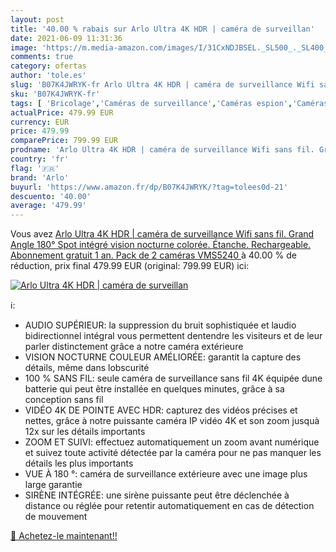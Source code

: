 ```yaml
---
layout: post
title: '40.00 % rabais sur Arlo Ultra 4K HDR | caméra de surveillan'
date: 2021-06-09 11:31:36
image: 'https://m.media-amazon.com/images/I/31CxNDJBSEL._SL500_._SL400_.jpg'
comments: true
category: ofertas
author: 'tole.es'
slug: 'B07K4JWRYK-fr Arlo Ultra 4K HDR | caméra de surveillance Wifi sans fil....'
sku: 'B07K4JWRYK-fr'
tags: [ 'Bricolage','Caméras de surveillance','Caméras espion','Caméras statiques','High-Tech','Kits de sécurité pour la maison','Photo et caméscopes','Systèmes sécurité pour la maison','Sécurité','arlo', ]
actualPrice: 479.99 EUR
currency: EUR
price: 479.99
comparePrice: 799.99 EUR
prodname: 'Arlo Ultra 4K HDR | caméra de surveillance Wifi sans fil. Grand Angle 180° Spot intégré  vision nocturne colorée. Étanche. Rechargeable. Abonnement gratuit 1 an. Pack de 2 caméras  VMS5240 '
country: 'fr'
flag: '🇫🇷'
brand: 'Arlo'
buyurl: 'https://www.amazon.fr/dp/B07K4JWRYK/?tag=tolees0d-21'
descuento: '40.00'
average: '479.99'
---
```


Vous avez [Arlo Ultra 4K HDR | caméra de surveillance Wifi sans fil. Grand Angle 180° Spot intégré  vision nocturne colorée. Étanche. Rechargeable. Abonnement gratuit 1 an. Pack de 2 caméras  VMS5240 ](https://www.amazon.fr/dp/B07K4JWRYK/?tag=tolees0d-21)  à  40.00 % de réduction, prix final  479.99 EUR (original: 799.99 EUR) ici:

[![Arlo Ultra 4K HDR | caméra de surveillan](https://m.media-amazon.com/images/I/31CxNDJBSEL._SL500_._SL400_.jpg)](https://www.amazon.fr/dp/B07K4JWRYK/?tag=tolees0d-21)

ℹ️:

- AUDIO SUPÉRIEUR: la suppression du bruit sophistiquée et laudio bidirectionnel intégral vous permettent dentendre les visiteurs et de leur parler distinctement grâce a notre caméra extérieure
- VISION NOCTURNE COULEUR AMÉLIORÉE: garantit la capture des détails, même dans lobscurité
- 100 % SANS FIL: seule caméra de surveillance sans fil 4K équipée dune batterie qui peut être installée en quelques minutes, grâce à sa conception sans fil
- VIDÉO 4K DE POINTE AVEC HDR: capturez des vidéos précises et nettes, grâce à notre puissante caméra IP vidéo 4K et son zoom jusquà 12x sur les détails importants
- ZOOM ET SUIVI: effectuez automatiquement un zoom avant numérique et suivez toute activité détectée par la caméra pour ne pas manquer les détails les plus importants
- VUE À 180 °: caméra de surveillance extérieure avec une image plus large garantie
- SIRÈNE INTÉGRÉE: une sirène puissante peut être déclenchée à distance ou réglée pour retentir automatiquement en cas de détection de mouvement

[🛒 Achetez-le maintenant!!](https://www.amazon.fr/dp/B07K4JWRYK/?tag=tolees0d-21)
